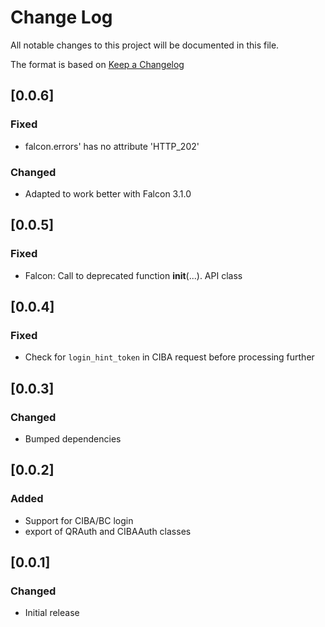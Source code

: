 # Change Log

All notable changes to this project will be documented in this file.

The format is based on [Keep a Changelog](http://keepachangelog.com/)

## [0.0.6]

### Fixed

- falcon.errors' has no attribute 'HTTP_202'

### Changed

- Adapted to work better with Falcon 3.1.0

## [0.0.5]

### Fixed

- Falcon: Call to deprecated function **init**(...). API class

## [0.0.4]

### Fixed

- Check for `login_hint_token` in CIBA request before processing further

## [0.0.3]

### Changed

- Bumped dependencies

## [0.0.2]

### Added

- Support for CIBA/BC login
- export of QRAuth and CIBAAuth classes

## [0.0.1]

### Changed

- Initial release
